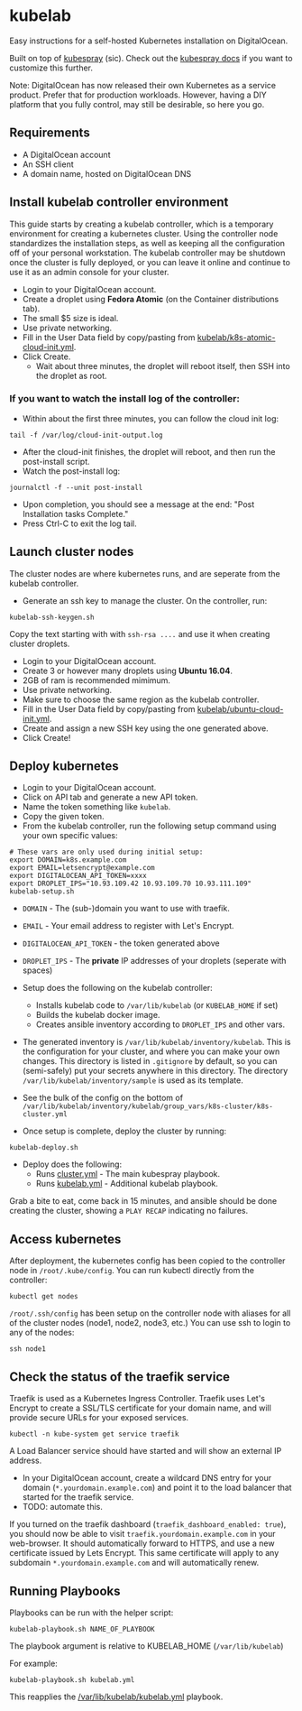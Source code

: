 # kubelab

Easy instructions for a self-hosted Kubernetes installation on
DigitalOcean.

Built on top of
[kubespray](https://github.com/kubernetes-incubator/kubespray/) (sic).
Check out the [kubespray
docs](https://github.com/kubernetes-incubator/kubespray#documents) if
you want to customize this further.

Note: DigitalOcean has now released their own Kubernetes as a service product.
Prefer that for production workloads. However, having a DIY platform that you
fully control, may still be desirable, so here you go.

## Requirements

 * A DigitalOcean account
 * An SSH client
 * A domain name, hosted on DigitalOcean DNS

## Install kubelab controller environment

This guide starts by creating a kubelab controller, which is a
temporary environment for creating a kubernetes cluster. Using the
controller node standardizes the installation steps, as well as
keeping all the configuration off of your personal workstation. The
kubelab controller may be shutdown once the cluster is fully deployed,
or you can leave it online and continue to use it as an admin console
for your cluster.

 - Login to your DigitalOcean account.
 - Create a droplet using **Fedora Atomic** (on the Container distributions tab).
 - The small $5 size is ideal.
 - Use private networking.
 - Fill in the User Data field by copy/pasting from [kubelab/k8s-atomic-cloud-init.yml](https://raw.githubusercontent.com/EnigmaCurry/kubelab/kubelab/kubelab/k8s-atomic-cloud-init.yml).
 - Click Create.
   - Wait about three minutes, the droplet will reboot itself, then SSH
     into the droplet as root.

### If you want to watch the install log of the controller:

 - Within about the first three minutes, you can follow the cloud init log:

```
tail -f /var/log/cloud-init-output.log
```

 - After the cloud-init finishes, the droplet will reboot, and then run the
   post-install script.
 - Watch the post-install log:

```
journalctl -f --unit post-install
```

 - Upon completion, you should see a message at the end: "Post
  Installation tasks Complete."
 - Press Ctrl-C to exit the log tail.
 
## Launch cluster nodes

The cluster nodes are where kubernetes runs, and are seperate from the kubelab controller.

 - Generate an ssh key to manage the cluster. On the controller, run:

```
kubelab-ssh-keygen.sh
```

Copy the text starting with with `ssh-rsa ....` and use it when creating cluster
droplets.

 - Login to your DigitalOcean account.
 - Create 3 or however many droplets using **Ubuntu 16.04**.
 - 2GB of ram is recommended mimimum.
 - Use private networking.
 - Make sure to choose the same region as the kubelab controller.
 - Fill in the User Data field by copy/pasting from
   [kubelab/ubuntu-cloud-init.yml](https://raw.githubusercontent.com/EnigmaCurry/kubelab/kubelab/kubelab/ubuntu-cloud-init.yml).
 - Create and assign a new SSH key using the one generated above.
 - Click Create!

## Deploy kubernetes

 - Login to your DigitalOcean account.
 - Click on API tab and generate a new API token.
 - Name the token something like `kubelab`.
 - Copy the given token.
 - From the kubelab controller, run the following setup command using your own
   specific values:
   
```
# These vars are only used during initial setup:
export DOMAIN=k8s.example.com
export EMAIL=letsencrypt@example.com
export DIGITALOCEAN_API_TOKEN=xxxx
export DROPLET_IPS="10.93.109.42 10.93.109.70 10.93.111.109"
kubelab-setup.sh
```

   - `DOMAIN` - The (sub-)domain you want to use with traefik.
   - `EMAIL` - Your email address to register with Let's Encrypt.
   - `DIGITALOCEAN_API_TOKEN` - the token generated above
   - `DROPLET_IPS` - The **private** IP addresses of your droplets (seperate with spaces)

 - Setup does the following on the kubelab controller:
   - Installs kubelab code to `/var/lib/kubelab` (or `KUBELAB_HOME` if set)
   - Builds the kubelab docker image.
   - Creates ansible inventory according to `DROPLET_IPS` and other vars.
 - The generated inventory is `/var/lib/kubelab/inventory/kubelab`.
   This is the configuration for your cluster, and where you can make
   your own changes. This directory is listed in `.gitignore` by
   default, so you can (semi-safely) put your secrets anywhere in this
   directory. The directory `/var/lib/kubelab/inventory/sample` is
   used as its template.
 - See the bulk of the config on the bottom of
   `/var/lib/kubelab/inventory/kubelab/group_vars/k8s-cluster/k8s-cluster.yml`
 - Once setup is complete, deploy the cluster by running:

```
kubelab-deploy.sh
```
 - Deploy does the following:
   - Runs [cluster.yml](cluster.yml) - The main kubespray playbook.
   - Runs [kubelab.yml](kubelab.yml) - Additional kubelab playbook.

Grab a bite to eat, come back in 15 minutes, and ansible should be done
creating the cluster, showing a `PLAY RECAP` indicating no failures.

## Access kubernetes

After deployment, the kubernetes config has been copied to the
controller node in `/root/.kube/config`. You can run kubectl directly
from the controller:

```
kubectl get nodes
```

`/root/.ssh/config` has been setup on the controller node with aliases
for all of the cluster nodes (node1, node2, node3, etc.) You can use
ssh to login to any of the nodes:

```
ssh node1
```

## Check the status of the traefik service

Traefik is used as a Kubernetes Ingress Controller. Traefik uses Let's
Encrypt to create a SSL/TLS certificate for your domain name, and will
provide secure URLs for your exposed services.

```
kubectl -n kube-system get service traefik
```

A Load Balancer service should have started and will show an external
IP address.

 - In your DigitalOcean account, create a wildcard DNS entry for your
   domain (`*.yourdomain.example.com`) and point it to the load
   balancer that started for the traefik service.
 - TODO: automate this.

If you turned on the traefik dashboard (`traefik_dashboard_enabled:
true`), you should now be able to visit
`traefik.yourdomain.example.com` in your web-browser. It should
automatically forward to HTTPS, and use a new certificate issued by
Lets Encrypt. This same certificate will apply to any subdomain
`*.yourdomain.example.com` and will automatically renew.

## Running Playbooks

Playbooks can be run with the helper script:

```
kubelab-playbook.sh NAME_OF_PLAYBOOK
```

The playbook argument is relative to KUBELAB_HOME (`/var/lib/kubelab`)

For example:

```
kubelab-playbook.sh kubelab.yml
```

This reapplies the [/var/lib/kubelab/kubelab.yml](kubelab.yml) playbook.
